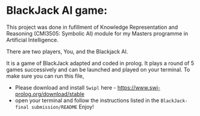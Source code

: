 # BlackJack AI game:
This project was done in fufillment of  Knowledge Representation and Reasoning (CMI3505: Symbolic AI) module for my Masters programme in Artificial Intelligence.

There are two players, You, and the Blackjack AI. 

It is a game of BlackJack adapted and coded in prolog. It plays a round of 5 games successively and can be launched and played on your terminal.
To make sure you can run this file,
- Please download and install `Swipl` here - https://www.swi-prolog.org/download/stable
- open your terminal and follow the instructions listed in the `BlackJack-final submission/README`
Enjoy!
